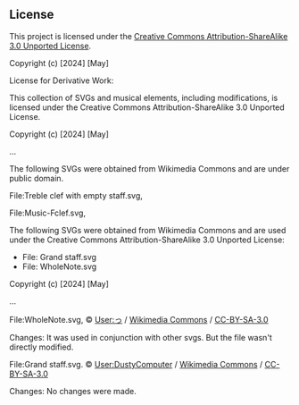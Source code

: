
## License

This project is licensed under the [Creative Commons Attribution-ShareAlike 3.0 Unported License](https://creativecommons.org/licenses/by-sa/3.0/).

Copyright (c) [2024] [May]

License for Derivative Work:

This collection of SVGs and musical elements, including modifications, is licensed under the Creative Commons Attribution-ShareAlike 3.0 Unported License.

Copyright (c) [2024] [May]

...

The following SVGs were obtained from Wikimedia Commons and are under public domain.


File:Treble clef with empty staff.svg, 

File:Music-Fclef.svg, 


The following SVGs were obtained from Wikimedia Commons and are used under the Creative Commons Attribution-ShareAlike 3.0 Unported License:


- File: Grand staff.svg
- File: WholeNote.svg

Copyright (c) [2024] [May]

...

File:WholeNote.svg, 
© [User:っ](https://commons.wikimedia.org/wiki/User:っ) / [Wikimedia Commons](https://commons.wikimedia.org/wiki/Main_Page) / [CC-BY-SA-3.0](https://creativecommons.org/licenses/by-sa/3.0/)

Changes: It was used in conjunction with other svgs. But the file wasn't directly modified.


File:Grand staff.svg.
© [User:DustyComputer](https://commons.wikimedia.org/wiki/User:っ) / [Wikimedia Commons](https://commons.wikimedia.org/wiki/Main_Page) / [CC-BY-SA-3.0](https://creativecommons.org/licenses/by-sa/3.0/)


Changes: No changes were made.
